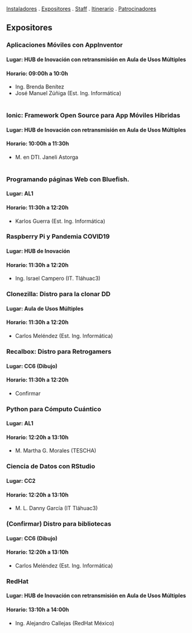 [Instaladores](./instaladores.md) . [Expositores](./expositores) . [Staff](./staff.md) . [Itinerario](./itinerario.md) . [Patrocinadores](./patrocinadores.md)

## Expositores

### Aplicaciones Móviles con AppInventor
#### Lugar: HUB de Inovación con retransmisión en Aula de Usos Múltiples
#### Horario: 09:00h a 10:0h
- Ing. Brenda Benítez
- José Manuel Zúñiga (Est. Ing. Informática)<br><br>

### Ionic: Framework Open Source para App Móviles Hibridas
#### Lugar: HUB de Inovación con retransmisión en Aula de Usos Múltiples
#### Horario: 10:00h a 11:30h
- M. en DTI. Janeli Astorga<br><br>

### Programando páginas Web con Bluefish.
#### Lugar: AL1
#### Horario: 11:30h a 12:20h
- Karlos Guerra (Est. Ing. Informática)

### Raspberry Pi y Pandemia COVID19
#### Lugar: HUB de Inovación
#### Horario: 11:30h a 12:20h
- Ing. Israel Campero (IT. Tláhuac3)

### Clonezilla: Distro para la clonar DD
#### Lugar: Aula de Usos Múltiples
#### Horario: 11:30h a 12:20h
- Carlos Meléndez (Est. Ing. Informática)

### Recalbox: Distro para Retrogamers
#### Lugar: CC6 (Dibujo)
#### Horario: 11:30h a 12:20h
- Confirmar

### Python para Cómputo Cuántico
#### Lugar: AL1
#### Horario: 12:20h a 13:10h
- M. Martha G. Morales (TESCHA)

### Ciencia de Datos con RStudio
#### Lugar: CC2
#### Horario: 12:20h a 13:10h
- M. L. Danny García (IT Tláhuac3)

### (Confirmar) Distro para bibliotecas
#### Lugar: CC6 (Dibujo)
#### Horario: 12:20h a 13:10h
- Carlos Meléndez (Est. Ing. Informática)

### RedHat
#### Lugar: HUB de Inovación con retransmisión en Aula de Usos Múltiples
#### Horario: 13:10h a 14:00h
- Ing. Alejandro Callejas (RedHat México)
